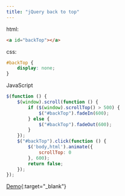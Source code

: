 ```yaml
---
title: "jQuery back to top"
---
```


html:

```html
<a id="backTop"></a>
```

css:

```css
#backTop {
    display: none;
}
```

JavaScript

```javascript
$(function () {
    $(window).scroll(function () {
        if ($(window).scrollTop() > 500) {
            $("#backTop").fadeIn(600);
        } else {
            $("#backTop").fadeOut(600);
        }
    });
    $("#backTop").click(function () {
        $('body,html').animate({
            scrollTop: 0
        }, 600);
        return false;
    });
});
```

[Demo](/demo/jquery-back-to-top.html){:target="_blank"}
